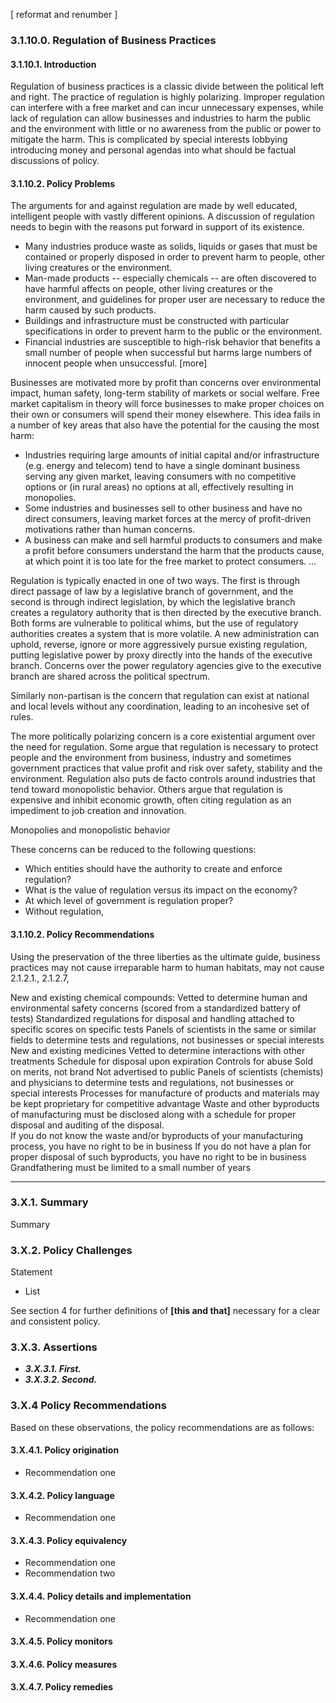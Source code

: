 [ reformat and renumber ]
### 3.1.10.0.  Regulation of Business Practices
#### 3.1.10.1.  Introduction
Regulation of business practices is a classic divide between the political left and right.  The practice of regulation is highly polarizing.  Improper regulation can interfere with a free market and can incur unnecessary expenses, while lack of regulation can allow businesses and industries to harm the public and the environment with little or no awareness from the public or power to mitigate the harm.  This is complicated by special interests lobbying introducing money and personal agendas into what should be factual discussions of policy. 

#### 3.1.10.2.  Policy Problems
The arguments for and against regulation are made by well educated, intelligent people with vastly different opinions.  A discussion of regulation needs to begin with the reasons put forward in support of its existence.

-  Many industries produce waste as solids, liquids or gases that must be contained or properly disposed in order to prevent harm to people, other living creatures or the environment.
-  Man-made products -- especially chemicals -- are often discovered to have harmful affects on people, other living creatures or the environment, and guidelines for proper user are necessary to reduce the harm caused by such products.
-  Buildings and infrastructure must be constructed with particular specifications in order to prevent harm to the public or the environment.
-  Financial industries are susceptible to high-risk behavior that benefits a small number of people when successful but harms large numbers of innocent people when unsuccessful.
[more]


Businesses are motivated more by profit than concerns over environmental impact, human safety, long-term stability of markets or social welfare.  Free market capitalism in theory will force businesses to make proper choices on their own or consumers will spend their money elsewhere.  This idea fails in a number of key areas that also have the potential for the causing the most harm:

-  Industries requiring large amounts of initial capital and/or infrastructure (e.g. energy and telecom) tend to have a single dominant business serving any given market, leaving consumers with no competitive options or (in rural areas) no options at all, effectively resulting in monopolies.
-  Some industries and businesses sell to other business and have no direct consumers, leaving market forces at the mercy of profit-driven motivations rather than human concerns.
-  A business can make and sell harmful products to consumers and make a profit before consumers understand the harm that the products cause, at which point it is too late for the free market to protect consumers.
... 


Regulation is typically enacted in one of two ways.  The first is through direct passage of law by a legislative branch of government, and the second is through indirect legislation, by which the legislative branch creates a regulatory authority that is then directed by the executive branch.  Both forms are vulnerable to political whims, but the use of regulatory authorities creates a system that is more volatile.  A new administration can uphold, reverse, ignore or more aggressively pursue existing regulation, putting legislative power by proxy directly into the hands of the executive branch.  Concerns over the power regulatory agencies give to the executive branch are shared across the political spectrum.

Similarly non-partisan is the concern that regulation can exist at national and local levels without any coordination, leading to an incohesive set of rules. 
  
The more politically polarizing concern is a core existential argument over the need for regulation.  Some argue that regulation is necessary to protect people and the environment from business, industry and sometimes government practices that value profit and risk over safety, stability and the environment.  Regulation also puts de facto controls around industries that tend toward monopolistic behavior.  Others argue that regulation is expensive and inhibit economic growth, often citing regulation as an impediment to job creation and innovation.


Monopolies and monopolistic behavior 

These concerns can be reduced to the following questions:

-  Which entities should have the authority to create and enforce regulation?
-  What is the value of regulation versus its impact on the economy?
-  At which level of government is regulation proper?
-  Without regulation, 


#### 3.1.10.2.  Policy Recommendations

Using the preservation of the three liberties as the ultimate guide, business practices may not cause irreparable harm to human habitats, may not cause 
2.1.2.1., 2.1.2.7, 

New and existing chemical compounds:
Vetted to determine human and environmental safety concerns (scored from a standardized battery of tests)
Standardized regulations for disposal and handling attached to specific scores on specific tests
Panels of scientists in the same or similar fields to determine tests and regulations, not businesses or special interests
New and existing medicines
Vetted to determine interactions with other treatments
Schedule for disposal upon expiration
Controls for abuse
Sold on merits, not brand
Not advertised to public
Panels of scientists (chemists) and physicians to determine tests and regulations, not businesses or special interests
Processes for manufacture of products and materials may be kept proprietary for competitive advantage
Waste and other byproducts of manufacturing must be disclosed along with a schedule for proper disposal and auditing of the disposal.  
If you do not know the waste and/or byproducts of your manufacturing process, you have no right to be in business
If you do not have a plan for proper disposal of such byproducts, you have no right to be in business
Grandfathering must be limited to a small number of years


--------------------------------------

### 3.X.1.  Summary
Summary

### 3.X.2.  Policy Challenges
Statement

- List

See section 4 for further definitions of **[this and that]** necessary for a clear and consistent policy.

### 3.X.3. Assertions 

-  *__3.X.3.1. First.__*
-  *__3.X.3.2. Second.__*

### 3.X.4  Policy Recommendations
Based on these observations, the policy recommendations are as follows:

#### 3.X.4.1. Policy origination
- Recommendation one

#### 3.X.4.2. Policy language
- Recommendation one

#### 3.X.4.3. Policy equivalency
- Recommendation one
- Recommendation two

#### 3.X.4.4. Policy details and implementation
- Recommendation one

#### 3.X.4.5. Policy monitors 

#### 3.X.4.6. Policy measures

#### 3.X.4.7. Policy remedies
